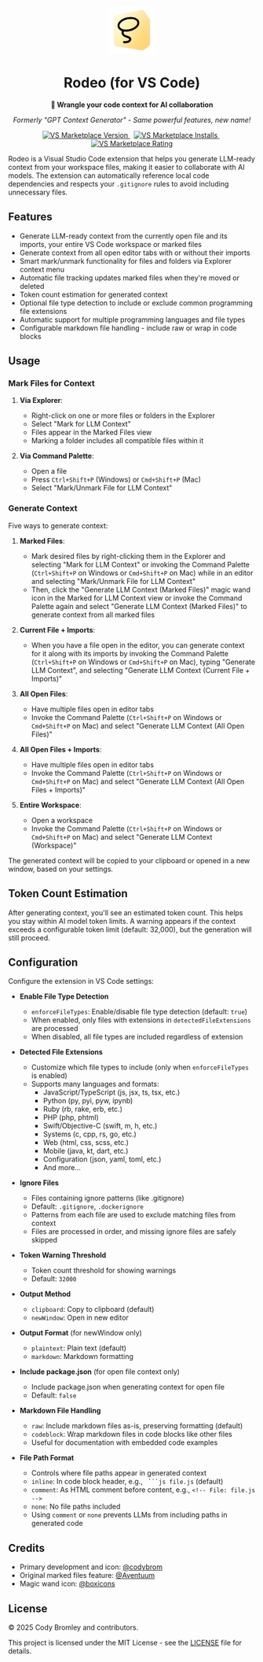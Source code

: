 <div align="center">
  <img src="images/icon.png" alt="Rodeo Logo" width="96" height="96">
  <h1>Rodeo (for VS Code)</h1>
  <p><strong>🤠 Wrangle your code context for AI collaboration</strong></p>
  <p><em>Formerly "GPT Context Generator" - Same powerful features, new name!</em></p>
  <p>
    <a href="https://marketplace.visualstudio.com/items?itemName=codybrom.gpt-context-generator">
      <img src="https://badgen.net/vs-marketplace/v/codybrom.gpt-context-generator" alt="VS Marketplace Version">
    </a>&nbsp;
    <a href="https://marketplace.visualstudio.com/items?itemName=codybrom.gpt-context-generator">
      <img src="https://badgen.net/vs-marketplace/i/codybrom.gpt-context-generator" alt="VS Marketplace Installs">
    </a>&nbsp;
    <a href="https://marketplace.visualstudio.com/items?itemName=codybrom.gpt-context-generator">
      <img src="https://badgen.net/vs-marketplace/d/codybrom.gpt-context-generator" alt="VS Marketplace Rating">
    </a>
  </p>
</div>

Rodeo is a Visual Studio Code extension that helps you generate LLM-ready context from your workspace files, making it easier to collaborate with AI models. The extension can automatically reference local code dependencies and respects your `.gitignore` rules to avoid including unnecessary files.

## Features

- Generate LLM-ready context from the currently open file and its imports, your entire VS Code workspace or marked files
- Generate context from all open editor tabs with or without their imports
- Smart mark/unmark functionality for files and folders via Explorer context menu
- Automatic file tracking updates marked files when they're moved or deleted
- Token count estimation for generated context
- Optional file type detection to include or exclude common programming file extensions
- Automatic support for multiple programming languages and file types
- Configurable markdown file handling - include raw or wrap in code blocks

## Usage

### Mark Files for Context

1. **Via Explorer**:
   - Right-click on one or more files or folders in the Explorer
   - Select "Mark for LLM Context"
   - Files appear in the Marked Files view
   - Marking a folder includes all compatible files within it

2. **Via Command Palette**:
   - Open a file
   - Press `Ctrl+Shift+P` (Windows) or `Cmd+Shift+P` (Mac)
   - Select "Mark/Unmark File for LLM Context"

### Generate Context

Five ways to generate context:

1. **Marked Files**:
   - Mark desired files by right-clicking them in the Explorer and selecting "Mark for LLM Context" or invoking the Command Palette (`Ctrl+Shift+P` on Windows or `Cmd+Shift+P` on Mac) while in an editor and selecting "Mark/Unmark File for LLM Context"
   - Then, click the "Generate LLM Context (Marked Files)" magic wand icon in the Marked for LLM Context view or invoke the Command Palette again and select "Generate LLM Context (Marked Files)" to generate context from all marked files

2. **Current File + Imports**:
   - When you have a file open in the editor, you can generate context for it along with its imports by invoking the Command Palette (`Ctrl+Shift+P` on Windows or `Cmd+Shift+P` on Mac), typing "Generate LLM Context", and selecting "Generate LLM Context (Current File + Imports)"

3. **All Open Files**:
   - Have multiple files open in editor tabs
   - Invoke the Command Palette (`Ctrl+Shift+P` on Windows or `Cmd+Shift+P` on Mac) and select "Generate LLM Context (All Open Files)"

4. **All Open Files + Imports**:
   - Have multiple files open in editor tabs
   - Invoke the Command Palette (`Ctrl+Shift+P` on Windows or `Cmd+Shift+P` on Mac) and select "Generate LLM Context (All Open Files + Imports)"

5. **Entire Workspace**:
   - Open a workspace
   - Invoke the Command Palette (`Ctrl+Shift+P` on Windows or `Cmd+Shift+P` on Mac) and select "Generate LLM Context (Workspace)"

The generated context will be copied to your clipboard or opened in a new window, based on your settings.

## Token Count Estimation

After generating context, you'll see an estimated token count. This helps you stay within AI model token limits. A warning appears if the context exceeds a configurable token limit (default: 32,000), but the generation will still proceed.

## Configuration

Configure the extension in VS Code settings:

- **Enable File Type Detection**
  - `enforceFileTypes`: Enable/disable file type detection (default: `true`)
  - When enabled, only files with extensions in `detectedFileExtensions` are processed
  - When disabled, all file types are included regardless of extension

- **Detected File Extensions**
  - Customize which file types to include (only when `enforceFileTypes` is enabled)
  - Supports many languages and formats:
    - JavaScript/TypeScript (js, jsx, ts, tsx, etc.)
    - Python (py, pyi, pyw, ipynb)
    - Ruby (rb, rake, erb, etc.)
    - PHP (php, phtml)
    - Swift/Objective-C (swift, m, h, etc.)
    - Systems (c, cpp, rs, go, etc.)
    - Web (html, css, scss, etc.)
    - Mobile (java, kt, dart, etc.)
    - Configuration (json, yaml, toml, etc.)
    - And more...

- **Ignore Files**
  - Files containing ignore patterns (like .gitignore)
  - Default: `.gitignore`, `.dockerignore`
  - Patterns from each file are used to exclude matching files from context
  - Files are processed in order, and missing ignore files are safely skipped

- **Token Warning Threshold**
  - Token count threshold for showing warnings
  - Default: `32000`

- **Output Method**
  - `clipboard`: Copy to clipboard (default)
  - `newWindow`: Open in new editor

- **Output Format** (for newWindow only)
  - `plaintext`: Plain text (default)
  - `markdown`: Markdown formatting

- **Include package.json** (for open file context only)
  - Include package.json when generating context for open file
  - Default: `false`

- **Markdown File Handling**
  - `raw`: Include markdown files as-is, preserving formatting (default)
  - `codeblock`: Wrap markdown files in code blocks like other files
  - Useful for documentation with embedded code examples

- **File Path Format**
  - Controls where file paths appear in generated context
  - `inline`: In code block header, e.g., ` ```js file.js` (default)
  - `comment`: As HTML comment before content, e.g., `<!-- File: file.js -->`
  - `none`: No file paths included
  - Using `comment` or `none` prevents LLMs from including paths in generated code

## Credits

- Primary development and icon: [@codybrom](https://github.com/codybrom)
- Original marked files feature: [@Aventuum](https://github.com/Aventuum)
- Magic wand icon: [@boxicons](https://github.com/atisawd/boxicons)

## License

© 2025 Cody Bromley and contributors.

This project is licensed under the MIT License - see the [LICENSE](LICENSE) file for details.
